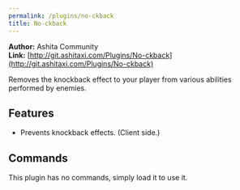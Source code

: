 ```yaml
---
permalink: /plugins/no-ckback
title: No-ckback
---
```


**Author:** Ashita Community<br/>
**Link:** [http://git.ashitaxi.com/Plugins/No-ckback](http://git.ashitaxi.com/Plugins/No-ckback)

Removes the knockback effect to your player from various abilities performed by enemies.

## Features

  * Prevents knockback effects. (Client side.)

## Commands

This plugin has no commands, simply load it to use it.
